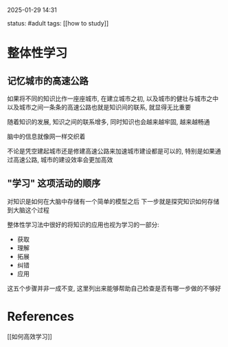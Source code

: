 2025-01-29    14:31

status: #adult 
tags: [[how to study]]


# 整体性学习

## 记忆城市的高速公路

如果将不同的知识比作一座座城市, 在建立城市之初, 以及城市的健壮与城市之中以及城市之间一条条的高速公路也就是知识间的联系, 就显得无比重要

随着知识的发展, 知识之间的联系增多, 同时知识也会越来越牢固, 越来越畅通

脑中的信息就像网一样交织着

不论是凭空建起城市还是修建高速公路来加速城市建设都是可以的, 特别是如果通过高速公路, 城市的建设效率会更加高效

## "学习" 这项活动的顺序

对知识是如何在大脑中存储有一个简单的模型之后
下一步就是探究知识如何存储到大脑这个过程

整体性学习法中很好的将知识的应用也视为学习的一部分: 

- 获取
- 理解
- 拓展
- 纠错
- 应用

这五个步骤并非一成不变, 这里列出来能够帮助自己检查是否有哪一步做的不够好





# References

[[如何高效学习]]